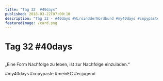```yaml
---
title: "Tag 32  #40days"
published: 2018-03-22T07:00:10
description: "Tag 32 - #40days #WirsindderNordbund #my40days #copypaste #meinEC #ecjugend"
featuredImage: /card.png
---
```


# Tag 32  #40days

<img loading="lazy" src="/old/40DAYS_03-22_OUT-tag-32.jpg" alt>

&#8222;Eine Form Nachfolge zu leben, ist zur Nachfolge einzuladen.&#8220;

#my40days #copypaste #meinEC #ecjugend